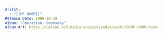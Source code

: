 ```yaml
---
Aritst:
  - "[[MF DOOM]]"
Release Date: 1999-10-19
Album: "Operation: Doomsday"
Album Art: https://upload.wikimedia.org/wikipedia/en/0/03/MF-DOOM-Operation.jpeg
---
```

